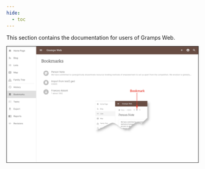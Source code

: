 ```yaml
---
hide:
  - toc
---
```


This section contains the documentation for users of Gramps Web.

![](bookmarks.png)